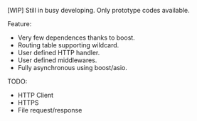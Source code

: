 [WIP] Still in busy developing. Only prototype codes available.

Feature:
- Very few dependences thanks to boost.
- Routing table supporting wildcard.
- User defined HTTP handler.
- User defined middlewares.
- Fully asynchronous using boost/asio.

TODO: 
- HTTP Client
- HTTPS
- File request/response